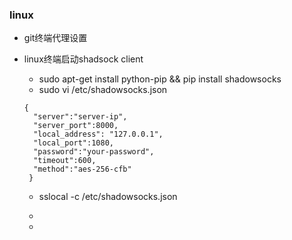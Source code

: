 ### linux
- git终端代理设置

- linux终端启动shadsock client
  - sudo apt-get install python-pip && pip install shadowsocks
  - sudo vi /etc/shadowsocks.json
  ```
  {
    "server":"server-ip",
    "server_port":8000,
    "local_address": "127.0.0.1",
    "local_port":1080,
    "password":"your-password",
    "timeout":600,
    "method":"aes-256-cfb"
   }
  ```
  - sslocal -c /etc/shadowsocks.json 
  
  - 
   
  -